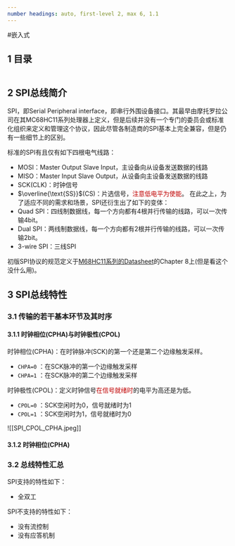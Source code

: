 ```yaml
---
number headings: auto, first-level 2, max 6, 1.1
---
```

#嵌入式 

## 1 目录

```toc
```

## 2 SPI总线简介

SPI，即Serial Peripheral interface，即串行外围设备接口。其最早由摩托罗拉公司在其MC68HC11系列处理器上定义，但是后续并没有一个专门的委员会或标准化组织来定义和管理这个协议，因此尽管各制造商的SPI基本上完全兼容，但是仍有一些细节上的区别。

标准的SPI有且仅有如下四根电气线路：
- MOSI：Master Output Slave Input，主设备向从设备发送数据的线路
- MISO：Master Input Slave Output，从设备向主设备发送数据的线路
- SCK(CLK)：时钟信号
- $\overline{\text{SS}}$(CS)：片选信号，<font color="#c00000">注意低电平为使能</font>。
在此之上，为了适应不同的需求和场景，SPI还衍生出了如下的变体：
- Quad SPI：四线制数据线，每一个方向都有4根并行传输的线路，可以一次传输4bit。
- Dual SPI：两线制数据线，每一个方向都有2根并行传输的线路，可以一次传输2bit。
- 3-wire SPI：三线SPI

初版SPI协议的规范定义于[M68HC11系列的Datasheet](https://www.nxp.com/docs/en/data-sheet/M68HC11E.pdf)的Chapter 8上(但是看这个没什么用)。

## 3 SPI总线特性

### 3.1 传输的若干基本环节及其时序

#### 3.1.1 时钟相位(CPHA)与时钟极性(CPOL)

时钟相位(CPHA)：在时钟脉冲(SCK)的第一个还是第二个边缘触发采样。
- `CHPA=0` ：在SCK脉冲的第一个边缘触发采样
- `CHPA=1` ：在SCK脉冲的第二个边缘触发采样

时钟极性(CPOL)：定义时钟信号<font color="#c00000">在信号就绪时</font>的电平为高还是为低。
- `CPOL=0` ：SCK空闲时为0，信号就绪时为1
- `CPOL=1` ：SCK空闲时为1，信号就绪时为0

![[SPI_CPOL_CPHA.jpeg]]


#### 3.1.2 时钟相位(CPHA)


### 3.2 总线特性汇总

SPI支持的特性如下：
- 全双工

SPI不支持的特性如下：
- 没有流控制
- 没有应答机制




